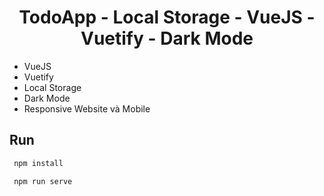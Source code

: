 <h1 align="center">TodoApp - Local Storage - VueJS - Vuetify - Dark Mode</h1>

- VueJS
- Vuetify
- Local Storage
- Dark Mode
- Responsive Website và Mobile

## Run
```bash
 npm install
```
```bash
 npm run serve
```